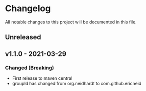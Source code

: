 <!-- markdownlint-disable MD022 MD032 MD024-->
# Changelog
All notable changes to this project will be documented in this file.

## Unreleased

## v1.1.0 - 2021-03-29
### Changed (Breaking)
* First release to maven central
* groupId has changed from org.neidhardt to com.github.ericneid
